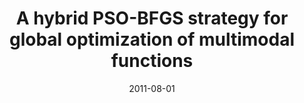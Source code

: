 ---
title: "A hybrid PSO-BFGS strategy for global optimization of multimodal functions"
collection: publications
permalink: /publication/A_hybrid
date: 2011-08-01
venue: "IEEE Transactions on Systems, Man, and Cybernetics, Part B (Cybernetics)"
city: "GuangZhou"
state: ""
thumbnail: "masktrack.png"
teaser : masktrack.jpg
authors: "Shutao Li, Mingkui Tan, Ivor W Tsang, James Tin-Yau Kwok"
bibtex: A_hybrid.txt
uri: 
arxiv: http://citeseerx.ist.psu.edu/viewdoc/download?doi=10.1.1.443.2817&rep=rep1&type=pdf
project: 
source:
poster: masktrack-poster.pdf
data:
---